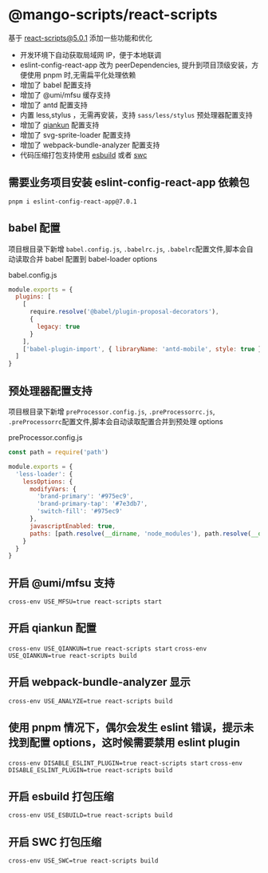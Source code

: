 # @mango-scripts/react-scripts

基于 [react-scripts@5.0.1](https://github.com/facebook/create-react-app/tree/main/packages/react-scripts) 添加一些功能和优化

- 开发环境下自动获取局域网 IP，便于本地联调
- eslint-config-react-app 改为 peerDependencies, 提升到项目顶级安装，方便使用 pnpm 时,无需扁平化处理依赖
- 增加了 babel 配置支持
- 增加了 @umi/mfsu 缓存支持
- 增加了 antd 配置支持
- 内置 less,stylus ，无需再安装，支持 `sass/less/stylus` 预处理器配置支持
- 增加了 [qiankun](https://github.com/umijs/qiankun) 配置支持
- 增加了 svg-sprite-loader 配置支持
- 增加了 webpack-bundle-analyzer 配置支持
- 代码压缩打包支持使用 [esbuild](https://github.com/webpack-contrib/terser-webpack-plugin#esbuild) 或者 [swc](https://github.com/webpack-contrib/terser-webpack-plugin#esbuild)

## 需要业务项目安装 eslint-config-react-app 依赖包

`pnpm i eslint-config-react-app@7.0.1`

## babel 配置

项目根目录下新增 `babel.config.js`, `.babelrc.js`, `.babelrc`配置文件,脚本会自动读取合并 babel 配置到 babel-loader options

babel.config.js

```js
module.exports = {
  plugins: [
    [
      require.resolve('@babel/plugin-proposal-decorators'),
      {
        legacy: true
      }
    ],
    ['babel-plugin-import', { libraryName: 'antd-mobile', style: true }]
  ]
}
```

## 预处理器配置支持

项目根目录下新增 `preProcessor.config.js`, `.preProcessorrc.js`, `.preProcessorrc`配置文件,脚本会自动读取配置合并到预处理 options

preProcessor.config.js

```js
const path = require('path')

module.exports = {
  'less-loader': {
    lessOptions: {
      modifyVars: {
        'brand-primary': '#975ec9',
        'brand-primary-tap': '#7e3db7',
        'switch-fill': '#975ec9'
      },
      javascriptEnabled: true,
      paths: [path.resolve(__dirname, 'node_modules'), path.resolve(__dirname, 'src')]
    }
  }
}
```

## 开启 @umi/mfsu 支持

`cross-env USE_MFSU=true react-scripts start`

## 开启 qiankun 配置

`cross-env USE_QIANKUN=true react-scripts start` `cross-env USE_QIANKUN=true react-scripts build`

## 开启 webpack-bundle-analyzer 显示

`cross-env USE_ANALYZE=true react-scripts build`

## 使用 pnpm 情况下，偶尔会发生 eslint 错误，提示未找到配置 options，这时候需要禁用 eslint plugin

`cross-env DISABLE_ESLINT_PLUGIN=true react-scripts start` `cross-env DISABLE_ESLINT_PLUGIN=true react-scripts build`

## 开启 esbuild 打包压缩

`cross-env USE_ESBUILD=true react-scripts build`

## 开启 SWC 打包压缩

`cross-env USE_SWC=true react-scripts build`

